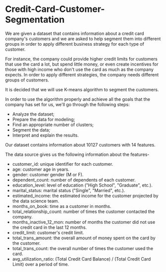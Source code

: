 # Credit-Card-Customer-Segmentation
We are given a dataset that contains information about a credit card company's customers and we are asked to help segment them into different groups in order to apply different business strategy for each type of customer.

For instance, the company could provide higher credit limits for customers that use the card a lot, but spend little money, or even create incentives for those with high income who don't use the card as much as the company expects. In order to apply different strategies, the company needs different groups of customers.

It is decided that we will use K-means algorithm to segment the customers.

In order to use the algorithm properly and achieve all the goals that the company has set for us, we'll go through the following steps:

* Analyze the dataset;
* Prepare the data for modeling;
* Find an appropriate number of clusters;
* Segment the data;
* Interpret and explain the results.

Our dataset contains information about 10127 customers with 14 features.

The data source gives us the following information about the features-

* customer_id: unique identifier for each customer.
* age: customer age in years.
* gender: customer gender (M or F).
* dependent_count: number of dependents of each customer.
* education_level: level of education ("High School", "Graduate", etc.).
* marital_status: marital status ("Single", "Married", etc.).
* estimated_income: the estimated income for the customer projected by the data science team.
* months_on_book: time as a customer in months.
* total_relationship_count: number of times the customer contacted the company.
* months_inactive_12_mon: number of months the customer did not use the credit card in the last 12 months.
* credit_limit: customer's credit limit.
* total_trans_amount: the overall amount of money spent on the card by the customer.
* total_trans_count: the overall number of times the customer used the card.
* avg_utilization_ratio: (Total Credit Card Balance) / (Total Credit Card Limit) over a period of time.
